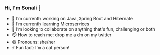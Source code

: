### Hi, I'm Sonali 👋

<!--
**songupt/songupt** is a ✨ _special_ ✨ repository because its `README.md` (this file) appears on your GitHub profile.
Here are some ideas to get you started:
-->

- 🔭 I’m currently working on Java, Spring Boot and Hibernate
- 🌱 I’m currently learning Microservices
- 👯 I’m looking to collaborate on anything that's fun, challenging or both
- 📫 How to reach me: drop me a dm on my twitter
- 😄 Pronouns: she/her
- ⚡ Fun fact: I'm a cat person!
